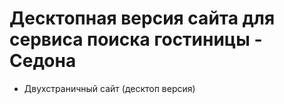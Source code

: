 # Десктопная версия сайта для сервиса поиска гостиницы - Седона

- Двухстраничный сайт (десктоп версия)
